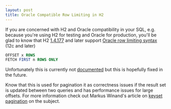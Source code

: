 ```yaml
---
layout: post
title: Oracle Compatible Row Limiting in H2
---
```

If you are concerned with H2 and Oracle compatibility in your SQL, e.g. because you're using H2 for testing and Oracle for production, you'll be glad to know that H2 [1.4.177](https://www.h2database.com/html/changelog.html) and later support [Oracle row limiting syntax](https://docs.oracle.com/database/122/SQLRF/SELECT.htm#GUID-CFA006CA-6FF1-4972-821E-6996142A51C6__BABBADDD) (12c and later)

```sql
OFFSET x ROWS
FETCH FIRST n ROWS ONLY 
```

Unfortunately this is currently not [documented](https://www.h2database.com/html/grammar.html#select) but this is hopefully fixed in the future.

Know that this is used for pagination it as correctness issues if the result set is updated between two queries and has performance issues for large offsets. For more information check out Markus Winand's article on [keyset pagination](https://use-the-index-luke.com/no-offset) on the subject.

